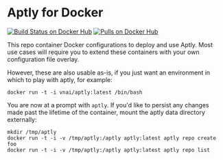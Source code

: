 Aptly for Docker
================
[![Build Status on Docker Hub](https://img.shields.io/docker/cloud/build/vnai/aptly.svg)](https://hub.docker.com/r/vnai/aptly)
[![Pulls on Docker Hub](https://img.shields.io/docker/pulls/vnai/aptly.svg)](https://hub.docker.com/r/vnai/aptly)

This repo container Docker configurations to deploy and use Aptly. Most
use cases will require you to extend these containers with your own
configuration file overlay.

However, these are also usable as-is, if you just want an environment
in which to play with aptly, for example:

    docker run -t -i vnai/aptly:latest /bin/bash

You are now at a prompt with `aptly`. If you'd like to persist any changes
made past the lifetime of the container, mount the aptly data directory
externally:

    mkdir /tmp/aptly
    docker run -t -i -v /tmp/aptly:/aptly aptly:latest aptly repo create foo
    docker run -t -i -v /tmp/aptly:/aptly aptly:latest aptly repo list
